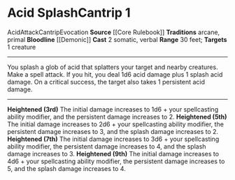﻿---
actions: '[two-actions]'
area: null
bloodline: '[[DATABASE/sorcererbloodline/Demonic|Demonic]]'
component:
- Somatic
- Verbal
cost: null
deity: null
domain: null
duration: null
element: null
heighten: 3rd, 5th, 7th, 9th
heighten_level: 1, 3, 5, 7, 9
id: '3'
lesson: null
level: '1'
mystery: null
name: Acid Splash
patron_theme: null
range: 30 feet
rarity: Common
requirement: null
saving_throw: null
school: Evocation
source: '[[DATABASE/source/Core Rulebook|Core Rulebook]]'
target: 1 creature
tradition:
- Arcane
- Primal
trait:
- '[[DATABASE/trait/Acid|Acid]]'
- '[[DATABASE/trait/Attack|Attack]]'
- '[[DATABASE/trait/Cantrip|Cantrip]]'
- '[[DATABASE/trait/Evocation|Evocation]]'
trigger: null
type: Cantrip

---
# Acid Splash<span class="item-type">Cantrip 1</span>

<span class="item-trait">Acid</span><span class="item-trait">Attack</span><span class="item-trait">Cantrip</span><span class="item-trait">Evocation</span>
**Source** [[Core Rulebook]] 
**Traditions** arcane, primal
**Bloodline** [[Demonic]]
**Cast** <span class="action-icon">2</span> somatic, verbal
**Range** 30 feet; **Targets** 1 creature

---
You splash a glob of acid that splatters your target and nearby creatures. Make a spell attack. If you hit, you deal 1d6 acid damage plus 1 splash acid damage. On a critical success, the target also takes 1 persistent acid damage.

---
**Heightened (3rd)** The initial damage increases to 1d6 + your spellcasting ability modifier, and the persistent damage increases to 2.
**Heightened (5th)** The initial damage increases to 2d6 + your spellcasting ability modifier, the persistent damage increases to 3, and the splash damage increases to 2.
**Heightened (7th)** The initial damage increases to 3d6 + your spellcasting ability modifier, the persistent damage increases to 4, and the splash damage increases to 3.
**Heightened (9th)** The initial damage increases to 4d6 + your spellcasting ability modifier, the persistent damage increases to 5, and the splash damage increases to 4.